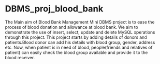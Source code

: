 # DBMS_proj_blood_bank

The Main aim of Blood Bank Management Mini DBMS project is to ease the process of blood donation and allowance at blood bank. We aim to demonstrate the use of insert, select, update and delete MySQL operations through this project. This project starts by adding details of donors and patients.Blood donor can add his details with blood group, gender, address etc. Now, when patient is in need of blood, people(friends and relatives of patient) can easily check the blood group available and provide it to the blood receiver.
